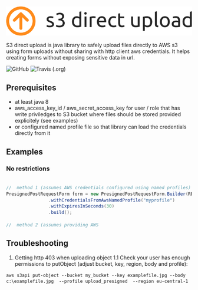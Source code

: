 <p align="center"> 
<img src="https://raw.githubusercontent.com/jszczepankiewicz/s3-direct-upload/master/docs/s3-direct-upload-logo.png" alt="Logo" width="600"/>
</p>
S3 direct upload is java library to safely upload files directly to AWS s3 using form uploads without sharing with http client aws credentials. It helps creating forms without exposing sensitive data in url.


![GitHub](https://img.shields.io/github/license/jszczepankiewicz/s3-direct-upload?label=business%20friendly%20license&style=for-the-badge)
![Travis (.org)](https://img.shields.io/travis/jszczepankiewicz/s3-direct-upload?label=travis%20ci%20build&style=for-the-badge)

## Prerequisites
- at least java 8
- aws_access_key_id / aws_secret_access_key for user / role that has write priviledges to S3 bucket where files should be stored provided explicitely (see examples)
- or configured named profile file so that library can load the credentials directly from it

## Examples
### No restrictions
```java

//	method 1 (assumes AWS credentials configured using named profiles)
PresignedPostRequestForm form = new PresignedPostRequestForm.Builder(REGION,BUCKET, "sample2.jpg")
                .withCredentialsFromAwsNamedProfile("myprofile")
                .withExpiresInSeconds(30)
                .build();
				
//	method 2 (assumes providing AWS				
```
## Troubleshooting
1. Getting http 403 when uploading object
1.1 Check your user has enough permissions to putObject (adjust bucket, key, region, body and profile):
```
aws s3api put-object --bucket my_bucket --key examplefile.jpg --body c:\examplefile.jpg  --profile upload_presigned  --region eu-central-1
```
